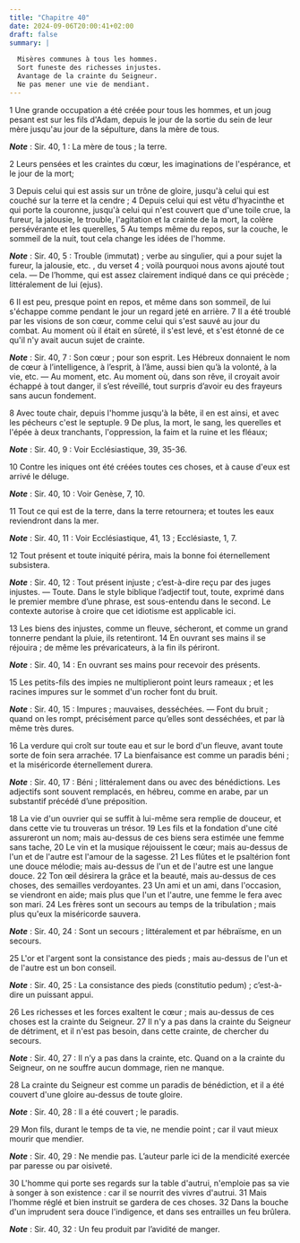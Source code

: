 ```yaml
---
title: "Chapitre 40"
date: 2024-09-06T20:00:41+02:00
draft: false
summary: |
  
  Misères communes à tous les hommes.
  Sort funeste des richesses injustes.
  Avantage de la crainte du Seigneur.
  Ne pas mener une vie de mendiant.
---
```



1 Une grande occupation a été créée pour tous les hommes, et un joug pesant est sur les fils d'Adam, depuis le jour de la sortie du sein de leur mère jusqu'au jour de la sépulture, dans la mère de tous.

***Note*** :  Sir. 40, 1 : La mère de tous ; la terre.

2 Leurs pensées et les craintes du cœur, les imaginations de l'espérance, et le jour de la mort;


3 Depuis celui qui est assis sur un trône de gloire, jusqu'à celui qui est couché sur la terre et la cendre ; 4 Depuis celui qui est vêtu d'hyacinthe et qui porte la couronne, jusqu'à celui qui n'est couvert que d'une toile crue, la fureur, la jalousie, le trouble, l'agitation et la crainte de la mort, la colère persévérante et les querelles, 5 Au temps même du repos, sur la couche, le sommeil de la nuit, tout cela change les idées de l'homme.

***Note*** :  Sir. 40, 5 : Trouble (immutat) ; verbe au singulier, qui a pour sujet la fureur, la jalousie, etc. , du verset 4 ; voilà pourquoi nous avons ajouté tout cela. ― De l’homme, qui est assez clairement indiqué dans ce qui précède ; littéralement de lui (ejus).

6 Il est peu, presque point en repos, et même dans son sommeil, de lui s'échappe comme pendant le jour un regard jeté en arrière. 7 Il a été troublé par les visions de son cœur, comme celui qui s'est sauvé au jour du combat. Au moment où il était en sûreté, il s'est levé, et s'est étonné de ce qu'il n'y avait aucun sujet de crainte.

***Note*** :  Sir. 40, 7 : Son cœur ; pour son esprit. Les Hébreux donnaient le nom de cœur à l’intelligence, à l’esprit, à l’âme, aussi bien qu’à la volonté, à la vie, etc. ― Au moment, etc. Au moment où, dans son rêve, il croyait avoir échappé à tout danger, il s’est réveillé, tout surpris d’avoir eu des frayeurs sans aucun fondement.

8 Avec toute chair, depuis l'homme jusqu'à la bête, il en est ainsi, et avec les pécheurs c'est le septuple. 9 De plus, la mort, le sang, les querelles et l'épée à deux tranchants, l'oppression, la faim et la ruine et les fléaux;

***Note*** :  Sir. 40, 9 : Voir Ecclésiastique, 39, 35-36.

10 Contre les iniques ont été créées toutes ces choses, et à cause d'eux est arrivé le déluge.

***Note*** :  Sir. 40, 10 : Voir Genèse, 7, 10.


11 Tout ce qui est de la terre, dans la terre retournera; et toutes les eaux reviendront dans la mer.

***Note*** :  Sir. 40, 11 : Voir Ecclésiastique, 41, 13 ; Ecclésiaste, 1, 7.

12 Tout présent et toute iniquité périra, mais la bonne foi éternellement subsistera.

***Note*** :  Sir. 40, 12 : Tout présent injuste ; c’est-à-dire reçu par des juges injustes. ― Toute. Dans le style biblique l’adjectif tout, toute, exprimé dans le premier membre d’une phrase, est sous-entendu dans le second. Le contexte autorise à croire que cet idiotisme est applicable ici.

13 Les biens des injustes, comme un fleuve, sécheront, et comme un grand tonnerre pendant la pluie, ils retentiront. 14 En ouvrant ses mains il se réjouira ; de même les prévaricateurs, à la fin ils périront.

***Note*** :  Sir. 40, 14 : En ouvrant ses mains pour recevoir des présents.

15 Les petits-fils des impies ne multiplieront point leurs rameaux ; et les racines impures sur le sommet d'un rocher font du bruit.

***Note*** :  Sir. 40, 15 : Impures ; mauvaises, desséchées. ― Font du bruit ; quand on les rompt, précisément parce qu’elles sont desséchées, et par là même très dures.

16 La verdure qui croît sur toute eau et sur le bord d'un fleuve, avant toute sorte de foin sera arrachée. 17 La bienfaisance est comme un paradis béni ; et la miséricorde éternellement durera.

***Note*** :  Sir. 40, 17 : Béni ; littéralement dans ou avec des bénédictions. Les adjectifs sont souvent remplacés, en hébreu, comme en arabe, par un substantif précédé d’une préposition.


18 La vie d'un ouvrier qui se suffit à lui-même sera remplie de douceur, et dans cette vie tu trouveras un trésor. 19 Les fils et la fondation d'une cité assureront un nom; mais au-dessus de ces biens sera estimée une femme sans tache, 20 Le vin et la musique réjouissent le cœur; mais au-dessus de l'un et de l'autre est l'amour de la sagesse. 21 Les flûtes et le psaltérion font une douce mélodie; mais au-dessus de l'un et de l'autre est une langue douce. 22 Ton œil désirera la grâce et la beauté, mais au-dessus de ces choses, des semailles verdoyantes. 23 Un ami et un ami, dans l'occasion, se viendront en aide; mais plus que l'un et l'autre, une femme le fera avec son mari. 24 Les frères sont un secours au temps de la tribulation ; mais plus qu'eux la miséricorde sauvera.

***Note*** :  Sir. 40, 24 : Sont un secours ; littéralement et par hébraïsme, en un secours.

25 L'or et l'argent sont la consistance des pieds ; mais au-dessus de l'un et de l'autre est un bon conseil.

***Note*** :  Sir. 40, 25 : La consistance des pieds (constitutio pedum) ; c’est-à-dire un puissant appui.

26 Les richesses et les forces exaltent le cœur ; mais au-dessus de ces choses est la crainte du Seigneur. 27 Il n'y a pas dans la crainte du Seigneur de détriment, et il n'est pas besoin, dans cette crainte, de chercher du secours.

***Note*** :  Sir. 40, 27 : Il n’y a pas dans la crainte, etc. Quand on a la crainte du Seigneur, on ne souffre aucun dommage, rien ne manque.


28 La crainte du Seigneur est comme un paradis de bénédiction, et il a été couvert d'une gloire au-dessus de toute gloire.

***Note*** :  Sir. 40, 28 : Il a été couvert ; le paradis.

29 Mon fils, durant le temps de ta vie, ne mendie point ; car il vaut mieux mourir que mendier.

***Note*** :  Sir. 40, 29 : Ne mendie pas. L’auteur parle ici de la mendicité exercée par paresse ou par oisiveté.

30 L'homme qui porte ses regards sur la table d'autrui, n'emploie pas sa vie à songer à son existence : car il se nourrit des vivres d'autrui. 31 Mais l'homme réglé et bien instruit se gardera de ces choses. 32 Dans la bouche d'un imprudent sera douce l'indigence, et dans ses entrailles un feu brûlera.

***Note*** :  Sir. 40, 32 : Un feu produit par l’avidité de manger.

